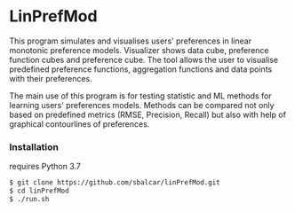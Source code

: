 # LinPrefMod
This program simulates and visualises users' preferences in linear monotonic preference models. Visualizer shows data cube, preference function cubes and preference cube. The tool allows the user to visualise predefined preference functions, aggregation functions and data points with their preferences.

The main use of this program is for testing statistic and ML methods for learning users' preferences models. Methods can be compared not only based on predefined metrics (RMSE, Precision, Recall) but also with help of graphical contourlines of preferences.

### Installation

requires Python 3.7

```sh
$ git clone https://github.com/sbalcar/linPrefMod.git
$ cd linPrefMod
$ ./run.sh
```
